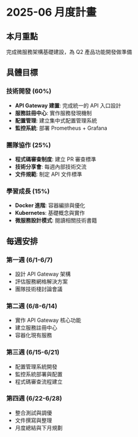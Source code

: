 # 2025-06 月度計畫

## 本月重點
完成微服務架構基礎建設，為 Q2 產品功能開發做準備

## 具體目標

### 技術開發 (60%)
- **API Gateway 建置**: 完成統一的 API 入口設計
- **服務註冊中心**: 實作服務發現機制  
- **配置管理**: 建立集中式配置管理系統
- **監控系統**: 部署 Prometheus + Grafana

### 團隊協作 (25%)
- **程式碼審查制度**: 建立 PR 審查標準
- **技術分享會**: 每週內部技術交流
- **文件規範**: 制定 API 文件標準

### 學習成長 (15%)
- **Docker 進階**: 容器編排與優化
- **Kubernetes**: 基礎概念與實作
- **微服務設計模式**: 閱讀相關技術書籍

## 每週安排

### 第一週 (6/1-6/7)
- 設計 API Gateway 架構
- 評估服務網格解決方案
- 團隊技術棧討論會議

### 第二週 (6/8-6/14)  
- 實作 API Gateway 核心功能
- 建立服務註冊中心
- 容器化現有服務

### 第三週 (6/15-6/21)
- 配置管理系統開發
- 監控系統部署與配置
- 程式碼審查流程建立

### 第四週 (6/22-6/28)
- 整合測試與調優
- 文件撰寫與整理
- 月度總結與下月規劃
